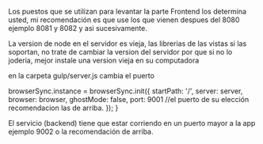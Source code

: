 Los puestos que se utilizan para levantar la parte Frontend los determina usted, mi recomendación es que use los que vienen despues
del 8080 ejemplo 8081 y 8082 y asi sucesivamente.

La version de node en el servidor es vieja, las librerias de las vistas si las soportan, no trate de cambiar la version del servidor 
por que si no lo joderia, mejor instale una version vieja en su computadora

en la carpeta gulp/server.js cambia el puerto

  browserSync.instance = browserSync.init({
    startPath: '/',
    server: server,
    browser: browser,
    ghostMode: false,
    port: 9001 //el puerto de su elección recomendacion las de arriba.
  });
}

El servicio (backend) tiene que estar corriendo en un puerto mayor a la app ejemplo 9002 o la recomendación de arriba.

